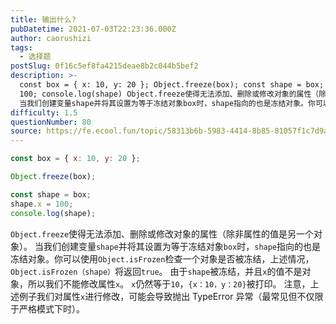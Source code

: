 ```yaml
---
title: 输出什么?
pubDatetime: 2021-07-03T22:23:36.000Z
author: caorushizi
tags:
  - 选择题
postSlug: 0f16c5ef8fa4215deae8b2c044b5bef2
description: >-
  const box = { x: 10, y: 20 }; Object.freeze(box); const shape = box; shape.x =
  100; console.log(shape) Object.freeze使得无法添加、删除或修改对象的属性（除非属性的值是另一个对象）。
  当我们创建变量shape并将其设置为等于冻结对象box时，shape指向的也是冻结对象。你可以使用Ob
difficulty: 1.5
questionNumber: 80
source: https://fe.ecool.fun/topic/58313b6b-5983-4414-8b85-81057f1c7d9a
---
```


```javascript
const box = { x: 10, y: 20 };

Object.freeze(box);

const shape = box;
shape.x = 100;
console.log(shape);
```

`Object.freeze`使得无法添加、删除或修改对象的属性（除非属性的值是另一个对象）。
当我们创建变量`shape`并将其设置为等于冻结对象`box`时，`shape`指向的也是冻结对象。你可以使用`Object.isFrozen`检查一个对象是否被冻结，上述情况，`Object.isFrozen（shape）`将返回`true`。
由于`shape`被冻结，并且`x`的值不是对象，所以我们不能修改属性`x`。 `x`仍然等于`10`，`{x：10，y：20}`被打印。
注意，上述例子我们对属性`x`进行修改，可能会导致抛出 TypeError 异常（最常见但不仅限于严格模式下时）。
